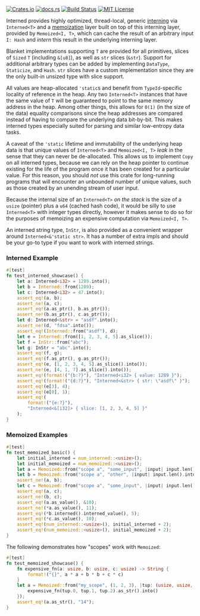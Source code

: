 [![Crates.io](https://img.shields.io/crates/v/interned)](https://crates.io/crates/interned)
[![docs.rs](https://img.shields.io/docsrs/interned?label=docs)](https://docs.rs/interned/latest/interned/)
[![Build Status](https://img.shields.io/github/actions/workflow/status/sam0x17/interned/ci.yaml)](https://github.com/sam0x17/interned/actions/workflows/ci.yaml?query=branch%3Amain)
[![MIT License](https://img.shields.io/github/license/sam0x17/interned)](https://github.com/sam0x17/interned/blob/main/LICENSE)

Interned provides highly optimized, thread-local, generic
[interning](https://en.wikipedia.org/wiki/String_interning) via `Interned<T>` and a
[memoization](https://en.wikipedia.org/wiki/Memoization) layer built on top of this interning
layer, provided by `Memoized<I, T>`, which can cache the result of an arbitrary input `I: Hash`
and _intern_ this result in the underlying interning layer.

Blanket implementations supporting `T` are provided for all primitives, slices of `Sized` `T`
(including `&[u8]`), as well as `str` slices (`&str`). Support for additional arbitrary types
can be added by implementing `DataType`, `Staticize`, and `Hash`. `str` slices have a custom
implementation since they are the only built-in unsized type with slice support.

All values are heap-allocated `'static`s and benefit from `TypeId`-specific locality of
reference in the heap. Any two `Interned<T>` instances that have the same value of `T` will be
guaranteed to point to the same memory address in the heap. Among other things, this allows for
`O(1)` (in the size of the data) equality comparisons since the heap addresses are compared
instead of having to compare the underlying data bit-by-bit. This makes interned types
especially suited for parsing and similar low-entropy data tasks.

A caveat of the `'static` lifetime and immutability of the underlying heap data is that unique
values of `Interned<T>` and `Memoized<I, T>` _leak_ in the sense that they can never be
de-allocated. This allows us to implement `Copy` on all interned types, because we can rely on
the heap pointer to continue existing for the life of the program once it has been created for
a particular value. For this reason, you should _not_ use this crate for long-running programs
that will encounter an unbounded number of unique values, such as those created by an unending
stream of user input.

Because the internal size of an `Interned<T>` _on the stack_ is the size of a `usize` (pointer)
plus a `u64` (cached hash code), it would be silly to use `Interned<T>` with integer types
directly, however it makes sense to do so for the purposes of memoizing an expensive
computation via `Memoized<I, T>`.

An interned string type, `InStr`, is also provided as a convenient wrapper around
`Interned<&'static str>`. It has a number of extra impls and should be your go-to type if you
want to work with interned strings.

### Interned Example
```rust
#[test]
fn test_interned_showcase() {
    let a: Interned<i32> = 1289.into();
    let b = Interned::from(1289);
    let c: Interned<i32> = 47.into();
    assert_eq!(a, b);
    assert_ne!(a, c);
    assert_eq!(a.as_ptr(), b.as_ptr());
    assert_ne!(b.as_ptr(), c.as_ptr());
    let d: Interned<&str> = "asdf".into();
    assert_ne!(d, "fdsa".into());
    assert_eq!(Interned::from("asdf"), d);
    let e = Interned::from([1, 2, 3, 4, 5].as_slice());
    let f = InStr::from("abc");
    let g: InStr = "abc".into();
    assert_eq!(f, g);
    assert_eq!(f.as_ptr(), g.as_ptr());
    assert_eq!(e, [1, 2, 3, 4, 5].as_slice().into());
    assert_ne!(e, [4, 1, 7].as_slice().into());
    assert_eq!(format!("{b:?}"), "Interned<i32> { value: 1289 }");
    assert_eq!(format!("{d:?}"), "Interned<&str> { str: \"asdf\" }");
    assert_eq!(e[3], 4);
    assert_eq!(e[0], 1);
    assert_eq!(
        format!("{e:?}"),
        "Interned<&[i32]> { slice: [1, 2, 3, 4, 5] }"
    );
}
```

### Memoized Examples
```rust
#[test]
fn test_memoized_basic() {
    let initial_interned = num_interned::<usize>();
    let initial_memoized = num_memoized::<usize>();
    let a = Memoized::from("scope a", "some_input", |input| input.len().into());
    let b = Memoized::from("scope a", "other", |input| input.len().into());
    assert_ne!(a, b);
    let c = Memoized::from("scope a", "some_input", |input| input.len().into());
    assert_eq!(a, c);
    assert_ne!(b, c);
    assert_eq!(a.as_value(), &10);
    assert_ne!(*a.as_value(), 11);
    assert_eq!(*b.interned().interned_value(), 5);
    assert_eq!(*c.as_value(), 10);
    assert_eq!(num_interned::<usize>(), initial_interned + 2);
    assert_eq!(num_memoized::<usize>(), initial_memoized + 2);
}
```

The following demonstrates how "scopes" work with `Memoized`:
```rust
#[test]
fn test_memoized_showcase() {
    fn expensive_fn(a: usize, b: usize, c: usize) -> String {
        format!("{}", a * a + b * b + c * c)
    }
    let a = Memoized::from("my_scope", (1, 2, 3), |tup: (usize, usize, usize)| {
        expensive_fn(tup.0, tup.1, tup.2).as_str().into()
    });
    assert_eq!(a.as_str(), "14");
}
```